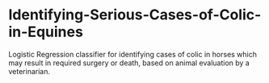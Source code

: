 # Identifying-Serious-Cases-of-Colic-in-Equines
Logistic Regression classifier for identifying cases of colic in horses which may result in required surgery or death, based on animal evaluation by a veterinarian.
